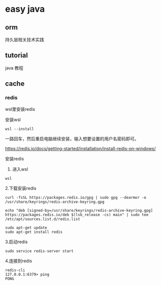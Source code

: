 
# easy java

## orm
 持久层相关技术实践

 ## tutorial
 java 教程

 ## cache
### redis
wsl里安装redis

安装wsl
```shell
wsl --install
```
一路回车，然后重启电脑继续安装，输入想要设置的用户名密码即可。

https://redis.io/docs/getting-started/installation/install-redis-on-windows/

安装redis
1. 进入wsl
```shell
wsl
```
2.下载安装redis
```shell
curl -fsSL https://packages.redis.io/gpg | sudo gpg --dearmor -o /usr/share/keyrings/redis-archive-keyring.gpg

echo "deb [signed-by=/usr/share/keyrings/redis-archive-keyring.gpg] https://packages.redis.io/deb $(lsb_release -cs) main" | sudo tee /etc/apt/sources.list.d/redis.list

sudo apt-get update
sudo apt-get install redis
```
3.启动redis
```shell
sudo service redis-server start
```
4.连接到redis
```shell
redis-cli 
127.0.0.1:6379> ping
PONG
```